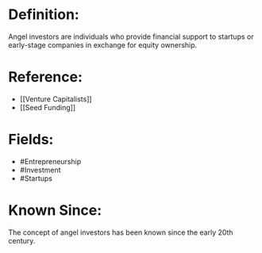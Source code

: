 

# Definition:
Angel investors are individuals who provide financial support to startups or early-stage companies in exchange for equity ownership.

# Reference:
- [[Venture Capitalists]]
- [[Seed Funding]]

# Fields: 
- #Entrepreneurship
- #Investment
- #Startups

# Known Since:
The concept of angel investors has been known since the early 20th century.

